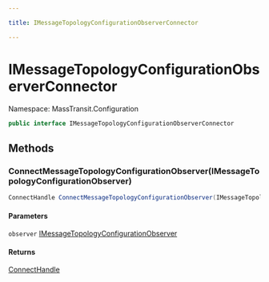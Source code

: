 ```yaml
---

title: IMessageTopologyConfigurationObserverConnector

---
```


# IMessageTopologyConfigurationObserverConnector

Namespace: MassTransit.Configuration

```csharp
public interface IMessageTopologyConfigurationObserverConnector
```

## Methods

### **ConnectMessageTopologyConfigurationObserver(IMessageTopologyConfigurationObserver)**

```csharp
ConnectHandle ConnectMessageTopologyConfigurationObserver(IMessageTopologyConfigurationObserver observer)
```

#### Parameters

`observer` [IMessageTopologyConfigurationObserver](../masstransit-configuration/imessagetopologyconfigurationobserver)<br/>

#### Returns

[ConnectHandle](../masstransit/connecthandle)<br/>

